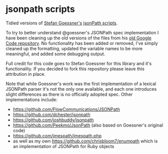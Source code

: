 # jsonpath scripts
Tidied versions of [Stefan Goessner's](https://github.com/goessner) [jsonPath scripts](http://goessner.net/articles/JsonPath/).

To try to better understand @goessner's JSONPath spec implementation I have been cleaning up the old versions of the files from his [old Google Code repository](https://code.google.com/archive/p/jsonpath/). No functionality has been added or removed, I've simply cleaned up the formatting, updated the variable names to be more meaningful, and added some debugging output.

Full credit for this code goes to Stefan Goessner for this library and it's functionality. If you decided to fork this repository please leave this attribution in place.

Note that while Goessner's work was the first implementation of a lexical JSONPath parser it's not the only one available, and each one introduces slight differences as there is no officially adopted spec. Other implementations include:

- https://github.com/FlowCommunications/JSONPath
- https://github.com/dchester/jsonpath
- https://github.com/joshbuddy/jsonpath
- https://github.com/Peekmo/JsonPath (also based on Goessner's original code)
- https://github.com/jmespath/jmespath.php
- as well as my own https://github.com/chrisbloom7/enumpath which is an implementation of JSONPath for Ruby objects
